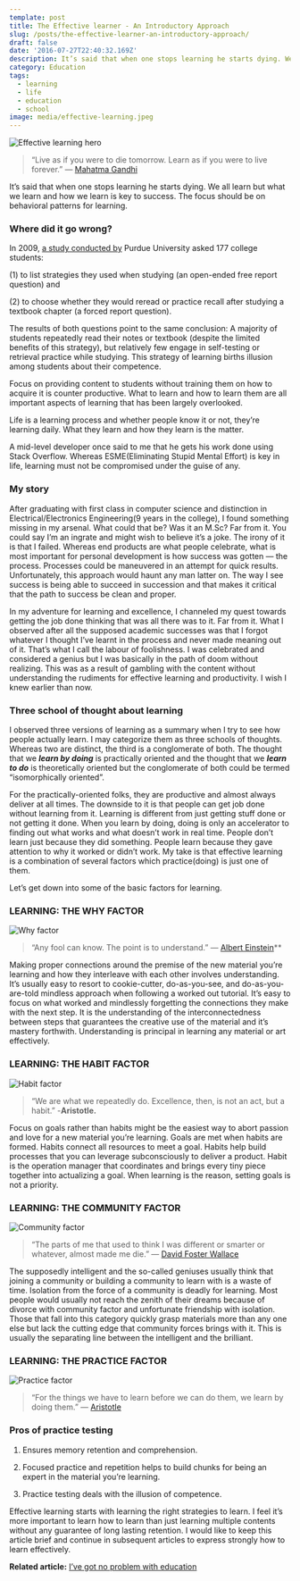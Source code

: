 ```yaml
---
template: post
title: The Effective learner - An Introductory Approach
slug: /posts/the-effective-learner-an-introductory-approach/
draft: false
date: '2016-07-27T22:40:32.169Z'
description: It’s said that when one stops learning he starts dying. We all learn but what we learn and how we learn is key to success. The focus should be on behavioral patterns for learning. 
category: Education
tags:
  - learning
  - life
  - education
  - school
image: media/effective-learning.jpeg
---
```


![Effective learning hero](/media/effective-learner.jpeg)

> “Live as if you were to die tomorrow. Learn as if you were to live forever.” 
― [Mahatma Gandhi](https://www.goodreads.com/author/show/5810891.Mahatma_Gandhi)

It’s said that when one stops learning he starts dying. We all learn but what we learn and how we learn is key to success. The focus should be on behavioral patterns for learning.

### Where did it go wrong?

In 2009, [a study conducted by](http://learninglab.psych.purdue.edu/downloads/2012_Karpicke_CDPS.pdf) Purdue University asked 177 college students:

(1) to list strategies they used when studying (an open-ended free report question) and

(2) to choose whether they would reread or practice recall after studying a textbook chapter (a forced report question).

The results of both questions point to the same conclusion: A majority of students repeatedly read their notes or textbook (despite the limited benefits of this strategy), but relatively few engage in self-testing or retrieval practice while studying. This strategy of learning births illusion among students about their competence.

Focus on providing content to students without training them on how to acquire it is counter productive. What to learn and how to learn them are all important aspects of learning that has been largely overlooked.

Life is a learning process and whether people know it or not, they’re learning daily. What they learn and how they learn is the matter.

A mid-level developer once said to me that he gets his work done using Stack Overflow. Whereas ESME(Eliminating Stupid Mental Effort) is key in life, learning must not be compromised under the guise of any.

### My story

After graduating with first class in computer science and distinction in Electrical/Electronics Engineering(9 years in the college), I found something missing in my arsenal. What could that be? Was it an M.Sc? Far from it. You could say I’m an ingrate and might wish to believe it’s a joke. The irony of it is that I failed. Whereas end products are what people celebrate, what is most important for personal development is how success was gotten — the process. Processes could be maneuvered in an attempt for quick results. Unfortunately, this approach would haunt any man latter on. The way I see success is being able to succeed in succession and that makes it critical that the path to success be clean and proper.

In my adventure for learning and excellence, I channeled my quest towards getting the job done thinking that was all there was to it. Far from it. What I observed after all the supposed academic successes was that I forgot whatever I thought I’ve learnt in the process and never made meaning out of it. That’s what I call the labour of foolishness. I was celebrated and considered a genius but I was basically in the path of doom without realizing. This was as a result of gambling with the content without understanding the rudiments for effective learning and productivity. I wish I knew earlier than now.

### **Three school of thought about learning**

I observed three versions of learning as a summary when I try to see how people actually learn. I may categorize them as three schools of thoughts. Whereas two are distinct, the third is a conglomerate of both. The thought that we ***learn by doing*** is practically oriented and the thought that we ***learn to do*** is theoretically oriented but the conglomerate of both could be termed “isomorphically oriented”.

For the practically-oriented folks, they are productive and almost always deliver at all times. The downside to it is that people can get job done without learning from it. Learning is different from just getting stuff done or not getting it done. When you learn by doing, doing is only an accelerator to finding out what works and what doesn’t work in real time. People don’t learn just because they did something. People learn because they gave attention to why it worked or didn’t work. My take is that effective learning is a combination of several factors which practice(doing) is just one of them.

Let’s get down into some of the basic factors for learning.

### LEARNING: THE WHY FACTOR

![Why factor](/media/learning-why-factor.jpeg)
> “Any fool can know. The point is to understand.” 
― [Albert Einstein](https://www.goodreads.com/author/show/9810.Albert_Einstein)**

Making proper connections around the premise of the new material you’re learning and how they interleave with each other involves understanding. It’s usually easy to resort to cookie-cutter, do-as-you-see, and do-as-you-are-told mindless approach when following a worked out tutorial. It’s easy to focus on what worked and mindlessly forgetting the connections they make with the next step. It is the understanding of the interconnectedness between steps that guarantees the creative use of the material and it’s mastery forthwith. Understanding is principal in learning any material or art effectively.

### LEARNING: THE HABIT FACTOR

![Habit factor](/media/learning-habit-factor.jpeg)
> “We are what we repeatedly do. Excellence, then, is not an act, but a habit.” -**Aristotle.**

Focus on goals rather than habits might be the easiest way to abort passion and love for a new material you’re learning. Goals are met when habits are formed. Habits connect all resources to meet a goal. Habits help build processes that you can leverage subconsciously to deliver a product. Habit is the operation manager that coordinates and brings every tiny piece together into actualizing a goal. When learning is the reason, setting goals is not a priority.

### LEARNING: THE COMMUNITY FACTOR

![Community factor](/media/learning-community-factor.jpeg)
> “The parts of me that used to think I was different or smarter or whatever, almost made me die.” 
― [David Foster Wallace](https://www.goodreads.com/author/show/4339.David_Foster_Wallace)

The supposedly intelligent and the so-called geniuses usually think that joining a community or building a community to learn with is a waste of time. Isolation from the force of a community is deadly for learning. Most people would usually not reach the zenith of their dreams because of divorce with community factor and unfortunate friendship with isolation. Those that fall into this category quickly grasp materials more than any one else but lack the cutting edge that community forces brings with it. This is usually the separating line between the intelligent and the brilliant.

### LEARNING: THE PRACTICE FACTOR

![Practice factor](/media/learning-practice-factor.jpeg)
> “For the things we have to learn before we can do them, we learn by doing them.” ― [Aristotle](https://www.goodreads.com/author/show/2192.Aristotle)

### **Pros of practice testing**

1. Ensures memory retention and comprehension.

1. Focused practice and repetition helps to build chunks for being an expert in the material you’re learning.

1. Practice testing deals with the illusion of competence.

Effective learning starts with learning the right strategies to learn. I feel it’s more important to learn how to learn than just learning multiple contents without any guarantee of long lasting retention. I would like to keep this article brief and continue in subsequent articles to express strongly how to learn effectively.

**Related article:**
[I’ve got no problem with education](https://rowlandnetlify.com/ive-got-not-problem-with-education)
